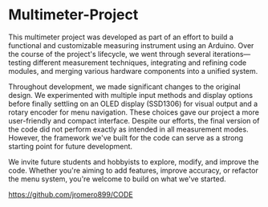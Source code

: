 # Multimeter-Project

This multimeter project was developed as part of an effort to build a functional and customizable measuring instrument using an Arduino. Over the course of the project's lifecycle, we went through several iterations—testing different measurement techniques, integrating and refining code modules, and merging various hardware components into a unified system.

Throughout development, we made significant changes to the original design. We experimented with multiple input methods and display options before finally settling on an OLED display (SSD1306) for visual output and a rotary encoder for menu navigation. These choices gave our project a more user-friendly and compact interface.
Despite our efforts, the final version of the code did not perform exactly as intended in all measurement modes. However, the framework we've built for the code can serve as a strong starting point for future development.

We invite future students and hobbyists to explore, modify, and improve the code. Whether you're aiming to add features, improve accuracy, or refactor the menu system, you're welcome to build on what we've started.


https://github.com/jromero899/CODE
